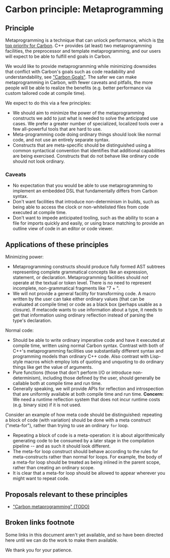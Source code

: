 # Carbon principle: Metaprogramming

<!--
Part of the Carbon Language, under the Apache License v2.0 with LLVM
Exceptions. See /LICENSE for license information.
SPDX-License-Identifier: Apache-2.0 WITH LLVM-exception
-->

## Principle

Metaprogramming is a technique that can unlock performance, which is
[the top priority for Carbon](https://github.com/jonmeow/carbon-lang/blob/proposal-goals/docs/project/goals.md#performance-critical-software).
C++ provides (at least) two metaprogramming facilities, the preprocessor and
template metaprogramming, and our users will expect to be able to fulfill end
goals in Carbon.

We would like to provide metaprogramming while minimizing downsides that
conflict with Carbon's goals such as code readability and understandability, see
["Carbon Goals"](https://github.com/jonmeow/carbon-lang/blob/proposal-goals/docs/project/goals.md).
The safer we can make metaprogramming in Carbon, with fewer caveats and
pitfalls, the more people will be able to realize the benefits (e.g. better
performance via custom tailored code at compile time).

We expect to do this via a few principles:

- We should aim to minimize the power of the metaprogramming constructs we add
  to just what is needed to solve the anticipated use cases. We prefer a greater
  number of specialized, localized tools over a few all-powerful tools that are
  hard to use.
- Meta-programming code doing ordinary things should look like normal code, and
  not use an entirely separate syntax.
- Constructs that are meta-specific should be distinguished using a common
  syntactical convention that identifies that additional capabilities are being
  exercised. Constructs that do not behave like ordinary code should not look
  ordinary.

### Caveats

- No expectation that you would be able to use metaprogramming to implement an
  embedded DSL that fundamentally differs from Carbon syntax.
- Don't want facilities that introduce non-determinism in builds, such as being
  able to access the clock or non-whitelisted files from code executed at
  compile time.
- Don't want to impede anticipated tooling, such as the ability to scan a file
  for imports quickly and easily, or using brace matching to provide an outline
  view of code in an editor or code viewer.

## Applications of these principles

Minimizing power:

- Metaprogramming constructs should produce fully formed AST subtrees
  representing complete grammatical concepts like an expression, statement, or
  declaration. Metaprogramming facilities should _not_ operate at the textual or
  token level. There is no need to represent incomplete, non-grammatical
  fragments like "7 + ".
- We will not provide a general facility for transforming code. A macro written
  by the user can take either ordinary values (that can be evaluated at compile
  time) or code as a black box (perhaps usable as a closure). If metacode wants
  to use information about a type, it needs to get that information using
  ordinary reflection instead of parsing the type's declaration.

Normal code:

- Should be able to write ordinary imperative code and have it executed at
  compile time, written using normal Carbon syntax. Contrast with both of C++'s
  metaprogramming facilities use substantially different syntax and programming
  models than ordinary C++ code. Also contrast with Lisp-style macros which
  employ lots of quoting and unquoting to do ordinary things like get the value
  of arguments.
- Pure functions (those that don't perform I/O or introduce non-determinism),
  including those defined by the user, should generally be callable both at
  compile time and run time.
- Generally speaking, we will provide APIs for reflection and introspection that
  are uniformly available at both compile time and run time. **Concern:** We
  need a runtime reflection system that does not incur runtime costs (e.g.
  binary size) if it is not used.

Consider an example of how meta code should be distinguished: repeating a block
of code (with variation) should be done with a meta construct ("meta-for"),
rather than trying to use an ordinary `for` loop.

- Repeating a block of code is a meta-operation: it is about algorithmically
  generating code to be consumed by a later stage in the compilation pipeline --
  and as such it should look different.
- The meta-for loop construct should behave according to the rules for
  meta-constructs rather than normal for loops. For example, the body of a
  meta-for loop should be treated as being inlined in the parent scope, rather
  than creating an ordinary scope.
- It is clear that a meta-for loop should be allowed to appear wherever you
  might want to repeat code.

## Proposals relevant to these principles

- ["Carbon metaprogramming" (TODO)](#broken-links-footnote)<!-- T:Carbon metaprogramming -->

## Broken links footnote

Some links in this document aren't yet available, and so have been directed here
until we can do the work to make them available.

We thank you for your patience.
